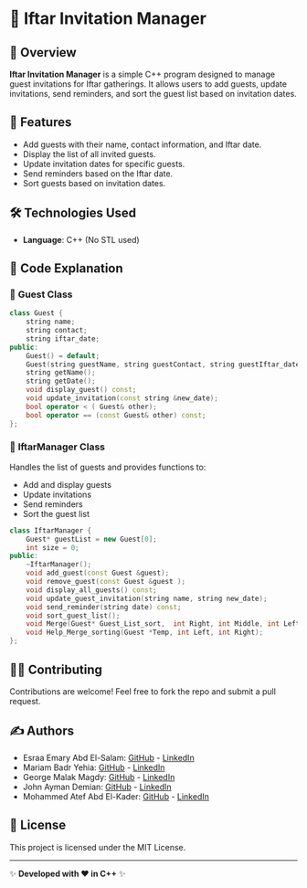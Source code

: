 # 🌙 Iftar Invitation Manager

## 📌 Overview
**Iftar Invitation Manager** is a simple C++ program designed to manage guest invitations for Iftar gatherings. It allows users to add guests, update invitations, send reminders, and sort the guest list based on invitation dates.

## 🚀 Features
- Add guests with their name, contact information, and Iftar date.
- Display the list of all invited guests.
- Update invitation dates for specific guests.
- Send reminders based on the Iftar date.
- Sort guests based on invitation dates.

## 🛠️ Technologies Used
- **Language**: C++ (No STL used)

## 📖 Code Explanation
### 🔹 **Guest Class**

```cpp
class Guest {
    string name;
    string contact;
    string iftar_date;
public:
    Guest() = default;
    Guest(string guestName, string guestContact, string guestIftar_date);
    string getName();
    string getDate();
    void display_guest() const;
    void update_invitation(const string &new_date);
    bool operator < ( Guest& other);
    bool operator == (const Guest& other) const;
};
```

### 🔹 **IftarManager Class**
Handles the list of guests and provides functions to:
- Add and display guests
- Update invitations
- Send reminders
- Sort the guest list

```cpp
class IftarManager {
    Guest* guestList = new Guest[0];
    int size = 0;
public:
    ~IftarManager();
    void add_guest(const Guest &guest);
    void remove_guest(const Guest &guest );
    void display_all_guests() const;
    void update_guest_invitation(string name, string new_date);
    void send_reminder(string date) const;
    void sort_guest_list();
    void Merge(Guest* Guest_List_sort,  int Right, int Middle, int Left);
    void Help_Merge_sorting(Guest *Temp, int Left, int Right);
};
```

## 👨‍💻 Contributing
Contributions are welcome! Feel free to fork the repo and submit a pull request.

## ✍️ Authors
- Esraa Emary Abd El-Salam: [GitHub](https://github.com/esraa-emary) - [LinkedIn](https://www.linkedin.com/in/esraa-emary-b372b8303/)
- Mariam Badr Yehia: [GitHub](https://github.com/Mariam-Badr-MB) - [LinkedIn](https://www.linkedin.com/in/mariambadr13/)
- George Malak Magdy:  [GitHub](https://github.com/GeorgeMalakM) - [LinkedIn](https://www.linkedin.com/in/george-malak204/)
- John Ayman Demian:  [GitHub](https://github.com/Johnayman1) - [LinkedIn](https://www.linkedin.com/in/john-ayman-aa30842b7/)
- Mohammed Atef Abd El-Kader: [GitHub](https://github.com/Mohammed-3tef) - [LinkedIn](https://www.linkedin.com/in/mohammed-atef-b0a408299/)

## 📜 License
This project is licensed under the MIT License.

---
✨ **Developed with ❤️ in C++** ✨

